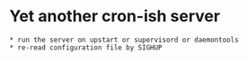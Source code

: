 Yet another cron-ish server
===========================

    * run the server on upstart or supervisord or daemontools
    * re-read configuration file by SIGHUP

